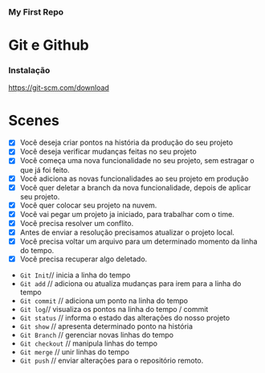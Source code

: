 ### My First Repo

# Git  e Github

### Instalação

https://git-scm.com/download

# Scenes

- [x] Você deseja criar pontos na história da produção do seu projeto
- [x] Você deseja verificar mudanças feitas no seu projeto
- [x] Você começa uma nova funcionalidade no seu projeto, sem estragar o que já foi feito.
- [x] Você adiciona as novas funcionalidades ao seu projeto em produção
- [x] Você quer deletar a branch da nova funcionalidade, depois de aplicar seu projeto. 
- [x] Você quer colocar seu projeto na nuvem.
- [x] Você vai pegar um projeto ja iniciado, para trabalhar com o time.
- [x] Você precisa resolver um conflito.
- [x] Antes de enviar a resolução precisamos atualizar o projeto local.
- [x] Você precisa voltar um arquivo para um determinado momento da linha do tempo.
- [x] Você precisa recuperar algo deletado.

* `Git Init`// inicia a linha do tempo
* `Git add` // adiciona ou atualiza mudanças para irem para a linha do tempo
* `Git commit` // adiciona um ponto na linha do tempo
* `Git log`// visualiza os pontos na linha do tempo / commit
* `Git status` // informa o estado das alterações do nosso projeto
* `Git show` // apresenta determinado ponto na história
* `Git Branch` // gerenciar novas linhas do tempo
* `Git checkout` // manipula linhas do tempo
* `Git merge` // unir linhas do tempo
* `Git push` // enviar alterações para o repositório remoto.